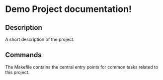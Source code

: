 # Demo Project documentation!

## Description

A short description of the project.

## Commands

The Makefile contains the central entry points for common tasks related to this project.

